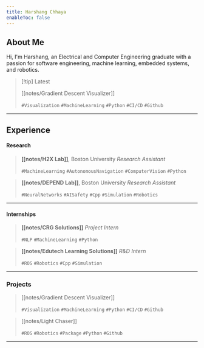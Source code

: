 ```yaml
---
title: Harshang Chhaya
enableToc: false
---
```


## About Me

Hi, I'm Harshang, an Electrical and Computer Engineering graduate with a passion for software engineering, machine learning, embedded systems, and robotics.


>[!tip] Latest
> 
>[[notes/Gradient Descent Visualizer]]
>
> `#Visualization` `#MachineLearning` `#Python` `#CI/CD` `#Github`

---

## Experience

#### Research
> **[[notes/H2X Lab]]**, Boston University
> _Research Assistant_
> 
> `#MachineLearning` `#AutonomousNavigation` `#ComputerVision` `#Python`

> **[[notes/DEPEND Lab]]**, Boston University
> _Research Assistant_
> 
> `#NeuralNetworks` `#AISafety` `#Cpp` `#Simulation` `#Robotics` 
---

#### Internships
> **[[notes/CRG Solutions]]**
> _Project Intern_
> 
> `#NLP` `#MachineLearning` `#Python` 

> **[[notes/Edutech Learning Solutions]]**
> _R&D Intern_
> 
> `#ROS` `#Robotics` `#Cpp` `#Simulation` 

---

### Projects

> [[notes/Gradient Descent Visualizer]]
> 
> `#Visualization` `#MachineLearning` `#Python` `#CI/CD` `#Github`

> [[notes/Light Chaser]]
> 
> `#ROS` `#Robotics` `#Package` `#Python` `#Github`

---
